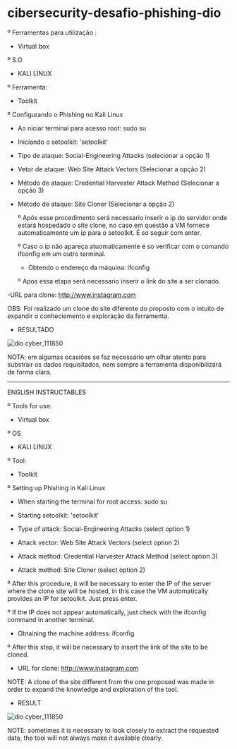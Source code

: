 # cibersecurity-desafio-phishing-dio


º Ferramentas para utilização :

- Virtual box

º S.O 

- KALI LINUX

º Ferramenta:

- Toolkit


º Configurando o Phishing no Kali Linux
- Ao niciar terminal para acesso root: sudo su

- Iniciando o setoolkit: 'setoolkit'

- Tipo de ataque: Social-Engineering Attacks (selecionar a opção 1)

- Vetor de ataque: Web Site Attack Vectors (Selecionar a opção 2)

- Método de ataque: Credential Harvester Attack Method (Selecionar a opção 3)

- Método de ataque: Site Cloner (Selecionar a opção 2)


  º Após esse procedimento será necessario inserir o ip do servidor onde estará hospedado o site clone,
   no caso em questão a VM fornece automaticamente um ip para o setoolkit. É so seguir com enter.

  º Caso o ip não apareça atuomaticamente é so verificar com o comando ifconfig em um outro terminal.
  
  - Obtendo o endereço da máquina: ifconfig
  
  º  Apos essa etapa será necessario inserir o link do site a ser clonado.

-URL para clone: http://www.instagram.com

OBS: Foi realizado um clone do site diferente do proposto com o intuito de expandir o conheciemento e exploração da ferramenta.

- RESULTADO
  
![dio cyber_111850](https://github.com/user-attachments/assets/aa580f7a-900f-4e54-8c05-1a790a4bff7a)

NOTA: em algumas ocasiões se faz necessário um olhar atento para substrair os dados requisitados, 
nem sempre a ferramenta disponibilizará de forma clara.

_____________________________________________________________________________________________________________________________________________________________________________

ENGLISH INSTRUCTABLES 

º Tools for use:

- Virtual box

º OS

- KALI LINUX

º Tool:

- Toolkit

º Setting up Phishing in Kali Linux
- When starting the terminal for root access: sudo su

- Starting setoolkit: 'setoolkit'

- Type of attack: Social-Engineering Attacks (select option 1)

- Attack vector: Web Site Attack Vectors (select option 2)

- Attack method: Credential Harvester Attack Method (select option 3)

- Attack method: Site Cloner (select option 2)

º After this procedure, it will be necessary to enter the IP of the server where the clone site will be hosted,
in this case the VM automatically provides an IP for setoolkit. Just press enter.

º If the IP does not appear automatically, just check with the ifconfig command in another terminal.

- Obtaining the machine address: ifconfig

º After this step, it will be necessary to insert the link of the site to be cloned.

- URL for clone: ​​http://www.instagram.com

NOTE: A clone of the site different from the one proposed was made in order to expand the knowledge and exploration of the tool.

- RESULT

![dio cyber_111850](https://github.com/user-attachments/assets/aa580f7a-900f-4e54-8c05-1a790a4bff7a)

NOTE: sometimes it is necessary to look closely to extract the requested data,
the tool will not always make it available clearly.

